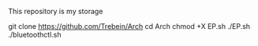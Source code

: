 This repository is my storage

git clone https://github.com/Trebein/Arch
cd Arch
chmod +X EP.sh
./EP.sh
./bluetoothctl.sh

